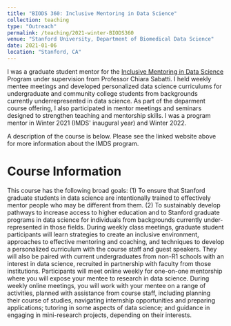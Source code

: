 ```yaml
---
title: "BIODS 360: Inclusive Mentoring in Data Science"
collection: teaching
type: "Outreach"
permalink: /teaching/2021-winter-BIODS360
venue: "Stanford University, Department of Biomedical Data Science"
date: 2021-01-06
location: "Stanford, CA"
---
```


I was a graduate student mentor for the [Inclusive Mentoring in Data Science](https://med.stanford.edu/dbds/education/mentoring-in-data-science.html) Program under supervision from Professor Chiara Sabatti. I held weekly mentee meetings and developed personalized data science curriculums for undergraduate and community college students from backgrounds currently underrepresented in data science. As part of the deparment course offering, I also participated in mentor meetings and seminars designed to strengthen teaching and mentorship skills. I was a program mentor in Winter 2021 (IMDS' inaugural year) and Winter 2022.  

A description of the course is below. Please see the linked website above for more information about the IMDS program. 

Course Information
======
This course has the following broad goals: (1) To ensure that Stanford graduate students in data science are intentionally trained to effectively mentor people who may be different from them. (2) To sustainably develop pathways to increase access to higher education and to Stanford graduate programs in data science for individuals from backgrounds currently under-represented in those fields. During weekly class meetings, graduate student participants will learn strategies to create an inclusive environment, approaches to effective mentoring and coaching, and techniques to develop a personalized curriculum with the course staff and guest speakers. They will also be paired with current undergraduates from non-R1 schools with an interest in data science, recruited in partnership with faculty from those institutions. Participants will meet online weekly for one-on-one mentorship where you will expose your mentee to research in data science. During weekly online meetings, you will work with your mentee on a range of activities, planned with assistance from course staff, including planning their course of studies, navigating internship opportunities and preparing applications; tutoring in some aspects of data science; and guidance in engaging in mini-research projects, depending on their interests. 
